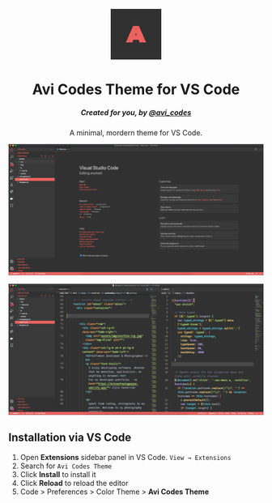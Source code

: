 <p align="center">
  <img alt="Avi Codes Logo" src="Logo.png" width="100" />
</p>
<h1 align="center">
 Avi Codes Theme for VS Code
</h1>
<h5 align="center">Created for you, by <a href="https://www.instagram.com/avi_codes">@avi_codes</a></h5>
<p align="center">
  A minimal, mordern theme for VS Code</a>.
</p>

![demo2](demo1.png)

![demo1](demo.png)


## Installation via VS Code

1. Open **Extensions** sidebar panel in VS Code. `View → Extensions`
2. Search for `Avi Codes Theme`
3. Click **Install** to install it
4. Click **Reload** to reload the editor
5. Code > Preferences > Color Theme > **Avi Codes Theme**
